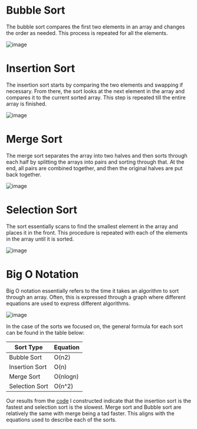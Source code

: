 # Bubble Sort
The bubble sort compares the first two elements in an array and changes the order as needed. This process is repeated for all the elements.

![image](https://user-images.githubusercontent.com/72881876/162247024-6461c8c9-fe75-4cc6-850e-48815f830e85.png)

# Insertion Sort
The insertion sort starts by comparing the two elements and swapping if necessary. From there, the sort looks at the next element in the array and compares it to the current sorted array. This step is repeated till the entire array is finished.

![image](https://user-images.githubusercontent.com/72881876/162900960-f66db7d8-ee85-4356-99f0-1ceb389ecb6d.png)

# Merge Sort
The merge sort separates the array into two halves and then sorts through each half by splitting the arrays into pairs and sorting through that. At the end, all pairs are combined together, and then the original halves are put back together.

![image](https://user-images.githubusercontent.com/72881876/162901021-96c7ece7-daad-4617-bdf2-6aae737d9b39.png)

# Selection Sort
The sort essentially scans to find the smallest element in the array and places it in the front. This procedure is repeated with each of the elements in the array until it is sorted.

![image](https://user-images.githubusercontent.com/72881876/162901423-4cd777d5-ff19-458d-a126-3724e5337590.png)

# Big O Notation
Big O notation essentially refers to the time it takes an algorithm to sort through an array. Often, this is expressed through a graph where different equations are used to express different algorithms. 

![image](https://user-images.githubusercontent.com/72881876/162902223-0556443b-e343-4634-b15a-d7aee6e57211.png)

In the case of the sorts we focused on, the general formula for each sort can be found in the table below:

| Sort Type | Equation |
| --------------- | --------------- |
| Bubble Sort | O(n2) |
| Insertion Sort | O(n) |
| Merge Sort | O(nlogn) |
| Selection Sort | O(n^2) |

Our results from the [code](https://replit.com/@CrystalWidjaja/Sorts#src/MergeSort.java) I constructed indicate that the insertion sort is the fastest and selection sort is the slowest. Merge sort and Bubble sort are relatively the same with merge being a tad faster. This aligns with the equations used to describe each of the sorts.
